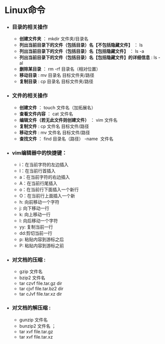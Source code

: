 # Linux命令
* ### 目录的相关操作  
  * **创建文件夹** ： mkdir 文件夹/目录名  
  * **列出当前目录下的文件（包括目录）名【不包括隐藏文件】** ： ls  
  * **列出当前目录下的文件（包括目录）名【包括隐藏文件】** ： ls  -a   
  * **列出当前目录下的文件（包括目录）名【包括隐藏文件】的详细信息** : ls -al  
  * **删除某目录** ： rm -rf 目录名（相对位置）   
  * **移动目录** : mv 目录名 目标文件夹/路径    
  * **复制目录** : cp 目录名 目标文件夹/路径       
* ### 文件的相关操作
  * **创建文件** ： touch 文件名（加拓展名）     
  * **查看文件内容** ： cat 文件名      
  * **编辑文件（若无此文件则创建文件）** ： vim 文件名        
  * **复制文件** : cp 文件名 目标文件/路径    
  * **移动文件** : mv 文件名 目标文件/路径      
  * **查找文件** ： find  目录名（路径）  -name  文件名     
* ### vim编辑器中的快捷键：    
  * i：在当前字符的左边插入   
  * I：在当前行首插入    
  * a：在当前字符的右边插入   
  * A：在当前行尾插入    
  * o：在当前行下面插入一个新行   
  * O：在当前行上面插入一个新    
  * h: 向前移动一个字符    
  * j: 向下移动一行    
  * k: 向上移动一行        
  * l: 向后移动一个字符      
  * yy: 复制当前一行   
  * dd:剪切当前一行    
  * p: 粘贴内容到游标之后   
  * P: 粘贴内容到游标之前    
* ### 对文档的压缩 : 
   * gzip  文件名    
   * bzip2  文件名    
   * tar czvf  file.tar.gz dir    
   * tar cjvf  file.tar.bz2 dir    
   * tar cJvf  file.tar.xz  dir  
* ### 对文档的解压缩 : 
  * gunzip 文件名 
  * bunzip2  文件名 ；
  * tar xvf  file.tar.gz
  * tar xvf  file.tar.xz
